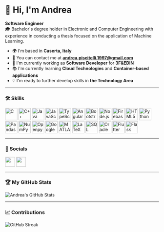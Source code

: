 # 👋 Hi, I'm Andrea

**Software Engineer**  
🎓 Bachelor's degree holder in Electronic and Computer Engineering with experience in conducting a thesis focused on the application of Machine Learning.

- 🌍 I'm based in **Caserta, Italy**
- 📧 You can contact me at **andrea.piscitelli.1997@gmail.com**
- 🚀 I'm currently working as **Software Developer** for **3F&EDIN**
- 📚 I'm currently learning **Cloud Technologies** and **Container-based applications**
- 💡 I'm ready to further develop skills in **the Technology Area**

---

### 🛠️ **Skills**
<p>
    <img alt="C" src="https://cdn.jsdelivr.net/gh/devicons/devicon/icons/c/c-original.svg" height="40" style="padding:0; margin:0"/>
    <img alt="C++" src="https://cdn.jsdelivr.net/gh/devicons/devicon/icons/cplusplus/cplusplus-original.svg" height="40" style="padding:0; margin:0"/>
    <img alt="Java" src="https://cdn.jsdelivr.net/gh/devicons/devicon/icons/java/java-original.svg" height="40" style="padding:0; margin:0"/>
    <img alt="JavaScript" src="https://cdn.jsdelivr.net/gh/devicons/devicon/icons/javascript/javascript-original.svg" height="40" style="padding:0; margin:0"/>
    <img alt="TypeScript" src="https://cdn.jsdelivr.net/gh/devicons/devicon/icons/typescript/typescript-original.svg" height="40" style="padding:0; margin:0"/>
    <img alt="Angular" src="https://cdn.jsdelivr.net/gh/devicons/devicon/icons/angularjs/angularjs-original.svg" height="40" style="padding:0; margin:0"/>
    <img alt="Bootstrap" src="https://cdn.jsdelivr.net/gh/devicons/devicon/icons/bootstrap/bootstrap-original.svg" height="40" style="padding:0; margin:0"/>
    <img alt="Node.js" src="https://cdn.jsdelivr.net/gh/devicons/devicon/icons/nodejs/nodejs-original.svg" height="40" style="padding:0; margin:0"/>
    <img alt="Firebase" src="https://www.vectorlogo.zone/logos/firebase/firebase-icon.svg" height="40" style="padding:0; margin:0"/>
    <img alt="HTML5" src="https://cdn.jsdelivr.net/gh/devicons/devicon/icons/html5/html5-original.svg" height="40" style="padding:0; margin:0"/>
    <img alt="Python" src="https://cdn.jsdelivr.net/gh/devicons/devicon/icons/python/python-original.svg" height="40" style="padding:0; margin:0"/>
    <img alt="Pandas" src="https://cdn.jsdelivr.net/gh/devicons/devicon/icons/pandas/pandas-original.svg" height="40" style="padding:0; margin:0"/>
    <img alt="NumPy" src="https://cdn.jsdelivr.net/gh/devicons/devicon/icons/numpy/numpy-original.svg" height="40" style="padding:0; margin:0"/>
    <img alt="Openpyxl" src="https://cdn.jsdelivr.net/gh/devicons/devicon/icons/python/python-original.svg" height="40" style="padding:0; margin:0"/>
    <img alt="Google Maps API" src="https://www.vectorlogo.zone/logos/google_maps/google_maps-icon.svg" height="40" style="padding:0; margin:0"/>
    <img alt="MATLAB" src="https://cdn.jsdelivr.net/gh/devicons/devicon/icons/matlab/matlab-original.svg" height="40" style="padding:0; margin:0"/>
    <img alt="LaTeX" src="https://cdn.jsdelivr.net/gh/devicons/devicon/icons/latex/latex-original.svg" height="40" style="padding:0; margin:0"/>
    <img alt="SQL" src="https://www.svgrepo.com/show/255832/sql.svg" height="40" style="padding:0; margin:0"/>
    <img alt="Oracle DB" src="https://www.vectorlogo.zone/logos/oracle/oracle-icon.svg" height="40" style="padding:0; margin:0"/>
    <img alt="Flutter" src="https://cdn.jsdelivr.net/gh/devicons/devicon/icons/flutter/flutter-original.svg" height="40" style="padding:0; margin:0"/>
    <img alt="Flask" src="https://cdn.jsdelivr.net/gh/devicons/devicon/icons/flask/flask-original.svg" height="40" style="padding:0; margin:0"/>
</p>


---

### 🔗 **Socials**

<!-- [![LinkedIn](https://img.shields.io/badge/LinkedIn-0A66C2.svg?style=for-the-badge&logo=linkedin&logoColor=white)](https://www.linkedin.com/in/andrea-piscitelli-34379b153/)  
[![X (Twitter)](https://img.shields.io/badge/X-000000.svg?style=for-the-badge&logo=x&logoColor=white)](https://x.com/AndrixMcCormick) -->

<p align="left"> 
    <a href="https://www.linkedin.com/in/andrea-piscitelli-34379b153/" target="_blank" rel="noreferrer"><img src="https://raw.githubusercontent.com/danielcranney/readme-generator/main/public/icons/socials/linkedin.svg" width="32" height="32" /></a> 
    <a href="https://x.com/AndrixMcCormick" target="_blank" rel="noreferrer"><img src="https://raw.githubusercontent.com/danielcranney/readme-generator/main/public/icons/socials/twitter.svg" width="32" height="32" /></a>
</p>

---

### 🏆 **My GitHub Stats**

![Andrea's GitHub Stats](https://github-readme-stats.vercel.app/api?username=ndree97&show_icons=true&theme=dark&hide=stars)

---

<!-- - **Total Stars Earned**: 2  
- **Total Commits (2024)**: 13  
- **Total PRs**: 1  
- **Total Issues**: 1  
- **Contributed to (last year)**: 1  

--- -->

### 📈 **Contributions**

![GitHub Streak](https://github-readme-streak-stats.herokuapp.com/?user=ndree97&theme=dark)

<!-- https://github.com/anuraghazra/github-readme-stats -->
